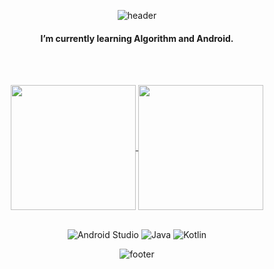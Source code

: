 

<div align='center'>
	
  
 
![header](https://capsule-render.vercel.app/api?type=waving&color=auto&height=250&section=header&text=Hi👋%20I'm%20Mingyu%20Kim&fontSize=32)

#### I’m currently learning Algorithm and Android.
	
<br></br>
<!-- [![Solved.ac
  프로필](http://mazassumnida.wtf/api/v2/generate_badge?boj=nigmyu211)](https://solved.ac/nigmyu211)     -->
<a href="https://github.com/anuraghazra/github-readme-stats">
  <img align="center" src="https://github-readme-stats.vercel.app/api/top-langs/?username=mingyuk99&count_private=true" height="200px"/>
</a>
<a href="https://github.com/anuraghazra/github-readme-stats">
  <img align="center" src="https://github-readme-stats.vercel.app/api?username=mingyuk99&count_private=true&show_icons=true&hide_rank=true" height="200px" />
</a> 
<br></br>	

![Android Studio](https://img.shields.io/badge/Android%20Studio-3DDC84.svg?style=for-the-badge&logo=android-studio&logoColor=white) ![Java](https://img.shields.io/badge/java-%23ED8B00.svg?style=for-the-badge&logo=java&logoColor=white) ![Kotlin](https://img.shields.io/badge/kotlin-%230095D5.svg?style=for-the-badge&logo=kotlin&logoColor=white)
  

	
![footer](https://capsule-render.vercel.app/api?type=waving&height=200&color=auto&section=footer)
</div>



<!-- 여기에 내용을!! 

  https://img.shields.io/badge/github-GIVEME--STAR-red
 [![Top Langs](https://github-readme-stats.vercel.app/api/top-langs/?username=mingyuk99&layout=compact)](https://github.com/anuraghazra/github-readme-stats)
  
	 [![Anurag's GitHub stats](https://github-readme-stats.vercel.app/api?username=mingyuk99&count_private=true&show_icons=true&hide_rank=true)](https://github.com/anuraghazra/github-readme-stats) 

	
  ![a](https://img.shields.io/badge/language-JAVA-red)

	
 
[![Solved.ac
  프로필](http://mazassumnida.wtf/api/v2/generate_badge?boj=nigmyu211)](https://solved.ac/nigmyu211)    





-->


<!--
**mingyuk99/mingyuk99** is a ✨ _special_ ✨ repository because its `README.md` (this file) appears on your GitHub profile.

Here are some ideas to get you started:

- 🔭 I’m currently working on ...
- 🌱 I’m currently learning ...
- 👯 I’m looking to collaborate on ...
- 🤔 I’m looking for help with ...
- 💬 Ask me about ...
- 📫 How to reach me: ...
- 😄 Pronouns: ...
- ⚡ Fun fact: ...
-->
